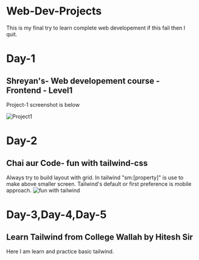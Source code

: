 # Web-Dev-Projects
This is my final try to learn complete web developement if this fail then I quit.

# Day-1
## Shreyan's- Web developement course - Frontend - Level1


 Project-1 screenshot is below

![Project1](https://github.com/PalSagar30/Web-Dev-Projects/assets/135932651/6fc0ea02-fa2f-465e-8a6e-86d713740b54)

# Day-2
## Chai aur Code- fun with tailwind-css 

Always try to build layout with grid. In tailwind "sm:[property]" is use to make above smaller screen. Tailwind's default or first preference is mobile approach.
![fun with tailwind](https://github.com/PalSagar30/Web-Dev-Projects/assets/135932651/ce92aed6-fc57-4e98-b7e5-313819202bbf)


# Day-3,Day-4,Day-5
## Learn Tailwind from College Wallah by Hitesh Sir

Here I am learn and practice basic tailwind.